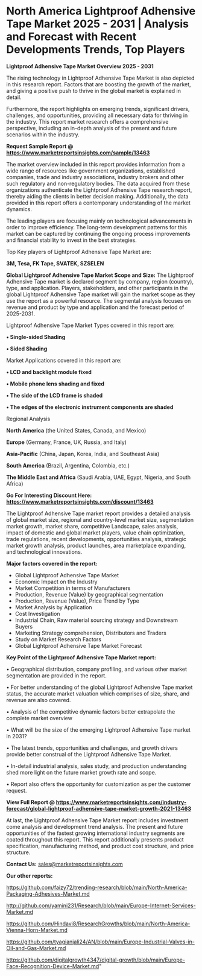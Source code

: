 # North America Lightproof Adhensive Tape Market 2025 - 2031 | Analysis and Forecast with Recent Developments Trends, Top Players

<Strong> Lightproof Adhensive Tape Market Overview 2025 - 2031</strong>

The rising technology in Lightproof Adhensive Tape Market is also depicted in this research report. Factors that are boosting the growth of the market, and giving a positive push to thrive in the global market is explained in detail.

Furthermore, the report highlights on emerging trends, significant drivers, challenges, and opportunities, providing all necessary data for thriving in the industry. This report market research offers a comprehensive perspective, including an in-depth analysis of the present and future scenarios within the industry.

<strong>Request Sample Report @ <a href=https://www.marketreportsinsights.com/sample/13463>https://www.marketreportsinsights.com/sample/13463</a></strong>

The market overview included in this report provides information from a wide range of resources like government organizations, established companies, trade and industry associations, industry brokers and other such regulatory and non-regulatory bodies. The data acquired from these organizations authenticate the Lightproof Adhensive Tape research report, thereby aiding the clients in better decision making. Additionally, the data provided in this report offers a contemporary understanding of the market dynamics.

The leading players are focusing mainly on technological advancements in order to improve efficiency. The long-term development patterns for this market can be captured by continuing the ongoing process improvements and financial stability to invest in the best strategies.

Top Key players of Lightproof Adhensive Tape Market are:

<strong>3M, Tesa, FK Tape, SVATEK, SZSELEN</strong>

<strong><b>Global Lightproof Adhensive Tape Market Scope and Size:</b></strong>
The Lightproof Adhensive Tape market is declared segment by company, region (country), type, and application. Players, stakeholders, and other participants in the global Lightproof Adhensive Tape market will gain the market scope as they use the report as a powerful resource. The segmental analysis focuses on revenue and product by type and application and the forecast period of 2025-2031.

Lightproof Adhensive Tape Market Types covered in this report are:

<strong>• Single-sided Shading

• Sided Shading</strong>

Market Applications covered in this report are:

<strong>• LCD and backlight module fixed

• Mobile phone lens shading and fixed

• The side of the LCD frame is shaded

• The edges of the electronic instrument components are shaded</strong> 

Regional Analysis

<strong>North America</strong> (the United States, Canada, and Mexico)

<strong>Europe</strong> (Germany, France, UK, Russia, and Italy)

<strong>Asia-Pacific</strong> (China, Japan, Korea, India, and Southeast Asia)

<strong>South America</strong> (Brazil, Argentina, Colombia, etc.)

<strong>The Middle East and Africa</strong> (Saudi Arabia, UAE, Egypt, Nigeria, and South Africa)

<strong>Go For Interesting Discount Here: <a href=https://www.marketreportsinsights.com/discount/13463>https://www.marketreportsinsights.com/discount/13463</a></strong>

The Lightproof Adhensive Tape market report provides a detailed analysis of global market size, regional and country-level market size, segmentation market growth, market share, competitive Landscape, sales analysis, impact of domestic and global market players, value chain optimization, trade regulations, recent developments, opportunities analysis, strategic market growth analysis, product launches, area marketplace expanding, and technological innovations.

<strong><b>Major factors covered in the report:</b></strong>
<ul>
  <li>Global Lightproof Adhensive Tape Market </li>
  <li>Economic Impact on the Industry</li>
  <li>Market Competition in terms of Manufacturers</li>
  <li>Production, Revenue (Value) by geographical segmentation</li>
  <li>Production, Revenue (Value), Price Trend by Type</li>
  <li>Market Analysis by Application</li>
  <li>Cost Investigation</li>
  <li>Industrial Chain, Raw material sourcing strategy and Downstream Buyers</li>
  <li>Marketing Strategy comprehension, Distributors and Traders</li>
  <li>Study on Market Research Factors</li>
  <li>Global Lightproof Adhensive Tape Market Forecast</li>
</ul>

<strong><b>Key Point of the Lightproof Adhensive Tape Market report:</b></strong>

• Geographical distribution, company profiling, and various other market segmentation are provided in the report.

• For better understanding of the global Lightproof Adhensive Tape market status, the accurate market valuation which comprises of size, share, and revenue are also covered.

• Analysis of the competitive dynamic factors better extrapolate the complete market overview

• What will be the size of the emerging Lightproof Adhensive Tape market in 2031?

• The latest trends, opportunities and challenges, and growth drivers provide better construal of the Lightproof Adhensive Tape Market.

• In-detail industrial analysis, sales study, and production understanding shed more light on the future market growth rate and scope.

• Report also offers the opportunity for customization as per the customer request.

<strong><b>View Full Report @ <a href=https://www.marketreportsinsights.com/industry-forecast/global-lightproof-adhensive-tape-market-growth-2021-13463>https://www.marketreportsinsights.com/industry-forecast/global-lightproof-adhensive-tape-market-growth-2021-13463</a></b></strong>


At last, the Lightproof Adhensive Tape Market report includes investment come analysis and development trend analysis. The present and future opportunities of the fastest growing international industry segments are coated throughout this report. This report additionally presents product specification, manufacturing method, and product cost structure, and price structure.

<strong>Contact Us:</strong>
sales@marketreportsinsights.com

<strong>Our other reports:</strong>

<a href=https://github.com/faizy72/trending-research/blob/main/North-America-Packaging-Adhesives-Market.md>https://github.com/faizy72/trending-research/blob/main/North-America-Packaging-Adhesives-Market.md</a>

<a href=http://github.com/yamini231/Research/blob/main/Europe-Internet-Services-Market.md>http://github.com/yamini231/Research/blob/main/Europe-Internet-Services-Market.md</a>

<a href=https://github.com/Hindavi8/ResearchGrowths/blob/main/North-America-Vienna-Horn-Market.md>https://github.com/Hindavi8/ResearchGrowths/blob/main/North-America-Vienna-Horn-Market.md</a>

<a href=https://github.com/tyagianjali24/AN/blob/main/Europe-Industrial-Valves-in-Oil-and-Gas-Market.md>https://github.com/tyagianjali24/AN/blob/main/Europe-Industrial-Valves-in-Oil-and-Gas-Market.md</a>

<a href=https://github.com/digitalgrowth4347/digital-growth/blob/main/Europe-Face-Recognition-Device-Market.md>https://github.com/digitalgrowth4347/digital-growth/blob/main/Europe-Face-Recognition-Device-Market.md</a>"
